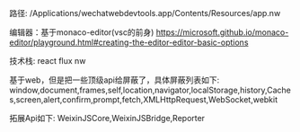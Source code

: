 
路径: /Applications/wechatwebdevtools.app/Contents/Resources/app.nw


编辑器：基于monaco-editor(vsc的前身) https://microsoft.github.io/monaco-editor/playground.html#creating-the-editor-editor-basic-options

技术栈: react flux nw

基于web，但是把一些顶级api给屏蔽了，具体屏蔽列表如下:
window,document,frames,self,location,navigator,localStorage,history,Caches,screen,alert,confirm,prompt,fetch,XMLHttpRequest,WebSocket,webkit

拓展Api如下: WeixinJSCore,WeixinJSBridge,Reporter

